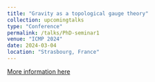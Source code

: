 ```yaml
---
title: "Gravity as a topological gauge theory"
collection: upcomingtalks
type: "Conference"
permalink: /talks/PhD-seminar1
venue: "ICMP 2024"
date: 2024-03-04
location: "Strasbourg, France"
---
```


[More information here](https://icmp2024.org/index.html)